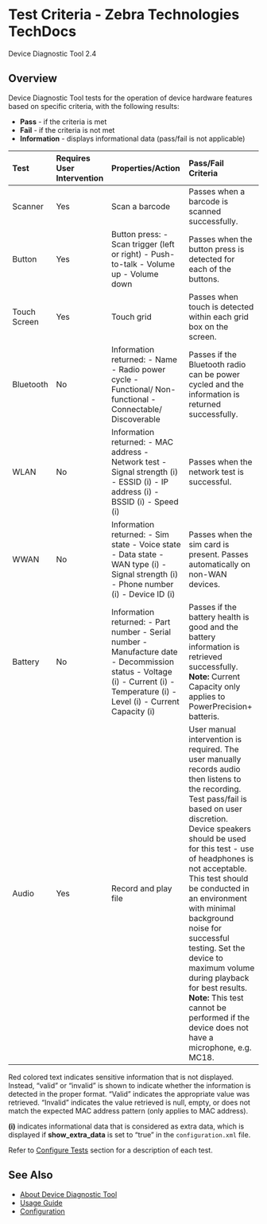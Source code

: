 # Test Criteria - Zebra Technologies TechDocs

 Device Diagnostic Tool 2.4

## Overview <a id="overview"></a>

Device Diagnostic Tool tests for the operation of device hardware features based on specific criteria, with the following results:

* **Pass** - if the criteria is met
* **Fail** - if the criteria is not met
* **Information** - displays informational data \(pass/fail is not applicable\)

| Test | Requires User Intervention | Properties/Action | Pass/Fail Criteria |
| :--- | :--- | :--- | :--- |
| Scanner | Yes | Scan a barcode | Passes when a barcode is scanned successfully. |
| Button | Yes | Button press:   - Scan trigger \(left or right\)   - Push-to-talk   - Volume up   - Volume down | Passes when the button press is detected for each of the buttons. |
| Touch Screen | Yes | Touch grid | Passes when touch is detected within each grid box on the screen. |
| Bluetooth | No | Information returned:   - Name   - Radio power cycle   - Functional/ Non-functional   - Connectable/ Discoverable | Passes if the Bluetooth radio can be power cycled and the information is returned successfully. |
| WLAN | No | Information returned:   - MAC address   - Network test   - Signal strength \(i\)   - ESSID \(i\)   - IP address \(i\)   - BSSID \(i\)   - Speed \(i\) | Passes when the network test is successful. |
| WWAN | No | Information returned:   - Sim state   - Voice state   - Data state   - WAN type \(i\)   - Signal strength \(i\)   - Phone number \(i\)   - Device ID \(i\) | Passes when the sim card is present. Passes automatically on non-WAN devices. |
| Battery | No | Information returned:   - Part number   - Serial number   - Manufacture date   - Decommission status   - Voltage \(i\)   - Current \(i\)   - Temperature \(i\)   - Level \(i\)   - Current Capacity \(i\) | Passes if the battery health is good and the battery information is retrieved successfully. **Note:** Current Capacity only applies to PowerPrecision+ batteris. |
| Audio | Yes | Record and play file | User manual intervention is required. The user manually records audio then listens to the recording. Test pass/fail is based on user discretion. Device speakers should be used for this test - use of headphones is not acceptable. This test should be conducted in an environment with minimal background noise for successful testing. Set the device to maximum volume during playback for best results. **Note:** This test cannot be performed if the device does not have a microphone, e.g. MC18. |

Red colored text indicates sensitive information that is not displayed. Instead, “valid” or “invalid” is shown to indicate whether the information is detected in the proper format. “Valid” indicates the appropriate value was retrieved. “Invalid” indicates the value retrieved is null, empty, or does not match the expected MAC address pattern \(only applies to MAC address\).

 **\(i\)** indicates informational data that is considered as extra data, which is displayed if **show\_extra\_data** is set to “true” in the `configuration.xml` file.

 Refer to [Configure Tests](../configuration#configuretests) section for a description of each test.

## 

## See Also <a id="seealso"></a>

* [About Device Diagnostic Tool](../about)
* [Usage Guide](../usage)
* [Configuration](../configuration)

